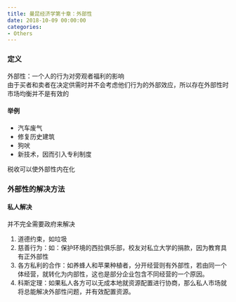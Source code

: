 ```yaml
---
title: 曼昆经济学第十章：外部性
date: 2018-10-09 00:00:00
categories:
- Others
---
```

### 定义
外部性：一个人的行为对旁观者福利的影响\
由于买者和卖者在决定供需时并不会考虑他们行为的外部效应，所以存在外部性时市场均衡并不是有效的
#### 举例
- 汽车废气
- 修复历史建筑
- 狗吠
- 新技术，因而引入专利制度

税收可以使外部性内在化

### 外部性的解决方法
#### 私人解决
并不完全需要政府来解决
1. 道德约束，如垃圾
2. 慈善行为：如：保护环境的西拉俱乐部，校友对私立大学的捐款，因为教育具有正外部性
3. 各方私利的合作：如养蜂人和苹果种植者，分开经营则有外部性，若由同一个体经营，就转化为内部性，这也是部分企业包含不同经营的一个原因。
4. 科斯定理：如果私人各方可以无成本地就资源配置进行协商，那么私人市场就将总能解决外部性问题，并有效配置资源。
